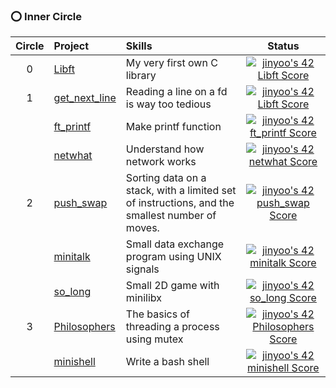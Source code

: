 ### ⭕️ Inner Circle
| Circle | Project | Skills | Status |
|:---:|:---|:---|:---:|
| 0 | [Libft](https://github.com/Rob-Yoo/42Seoul---Inner-Circle/tree/master/Libft) | My very first own C library | [![jinyoo's 42 Libft Score](https://badge42.vercel.app/api/v2/cl1qex5u8004509mthnwqlmwp/project/2166465)](https://github.com/JaeSeoKim/badge42) |
| 1 | [get_next_line](https://github.com/Rob-Yoo/42Seoul---Inner-Circle/tree/master/get_next_line) | Reading a line on a fd is way too tedious | [![jinyoo's 42 Libft Score](https://badge42.vercel.app/api/v2/cl1qex5u8004509mthnwqlmwp/project/2166465)](https://github.com/JaeSeoKim/badge42) |
|   | [ft_printf](https://github.com/Rob-Yoo/42Seoul---Inner-Circle/tree/master/ft_printf) | Make printf function | [![jinyoo's 42 ft_printf Score](https://badge42.vercel.app/api/v2/cl1qex5u8004509mthnwqlmwp/project/2190391)](https://github.com/JaeSeoKim/badge42) |
|   | [netwhat](https://rob-coding.tistory.com/7?category=482467) | Understand how network works | [![jinyoo's 42 netwhat Score](https://badge42.vercel.app/api/v2/cl1qex5u8004509mthnwqlmwp/project/2178225)](https://github.com/JaeSeoKim/badge42) |
| 2 | [push_swap](https://github.com/Rob-Yoo/42Seoul---Inner-Circle/tree/master/push_swap) | Sorting data on a stack, with a limited set of instructions, and the smallest number of moves. | [![jinyoo's 42 push_swap Score](https://badge42.vercel.app/api/v2/cl1qex5u8004509mthnwqlmwp/project/2263186)](https://github.com/JaeSeoKim/badge42) |
|   | [minitalk](https://github.com/Rob-Yoo/42Seoul---Inner-Circle/tree/master/minitalk) | Small data exchange program using UNIX signals | [![jinyoo's 42 minitalk Score](https://badge42.vercel.app/api/v2/cl1qex5u8004509mthnwqlmwp/project/2447414)](https://github.com/JaeSeoKim/badge42) |
|   | [so_long](https://github.com/Rob-Yoo/42Seoul---Inner-Circle/tree/master/so_long) | Small 2D game with minilibx | [![jinyoo's 42 so_long Score](https://badge42.vercel.app/api/v2/cl1qex5u8004509mthnwqlmwp/project/2427609)](https://github.com/JaeSeoKim/badge42) |
| 3 | [Philosophers](https://github.com/Rob-Yoo/42Seoul---Inner-Circle/tree/master/philosopher) | The basics of threading a process using mutex | [![jinyoo's 42 Philosophers Score](https://badge42.vercel.app/api/v2/cl1qex5u8004509mthnwqlmwp/project/2535961)](https://github.com/JaeSeoKim/badge42) |
|   | [minishell](https://github.com/Rob-Yoo/42Seoul---Inner-Circle/tree/master/minishell) | Write a bash shell | [![jinyoo's 42 minishell Score](https://badge42.vercel.app/api/v2/cl1qex5u8004509mthnwqlmwp/project/2427609)](https://github.com/JaeSeoKim/badge42) |
